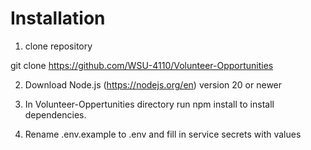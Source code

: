 # Installation

1. clone repository

git clone https://github.com/WSU-4110/Volunteer-Opportunities

2. Download Node.js (https://nodejs.org/en) version 20 or newer

3. In Volunteer-Oppertunities directory run npm install to install dependencies.

4. Rename .env.example to .env and fill in service secrets with values


